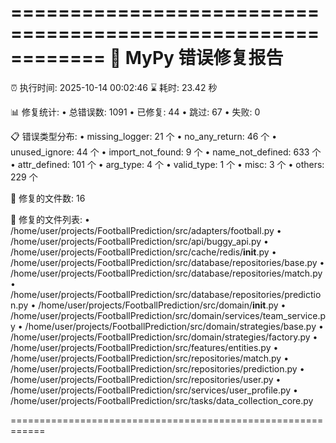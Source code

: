 ============================================================
🔧 MyPy 错误修复报告
============================================================
⏰ 执行时间: 2025-10-14 00:02:46
⌛ 耗时: 23.42 秒

📊 修复统计:
  • 总错误数: 1091
  • 已修复: 44
  • 跳过: 67
  • 失败: 0

📋 错误类型分布:
  • missing_logger: 21 个
  • no_any_return: 46 个
  • unused_ignore: 44 个
  • import_not_found: 9 个
  • name_not_defined: 633 个
  • attr_defined: 101 个
  • arg_type: 4 个
  • valid_type: 1 个
  • misc: 3 个
  • others: 229 个

📁 修复的文件数: 16

📝 修复的文件列表:
  • /home/user/projects/FootballPrediction/src/adapters/football.py
  • /home/user/projects/FootballPrediction/src/api/buggy_api.py
  • /home/user/projects/FootballPrediction/src/cache/redis/__init__.py
  • /home/user/projects/FootballPrediction/src/database/repositories/base.py
  • /home/user/projects/FootballPrediction/src/database/repositories/match.py
  • /home/user/projects/FootballPrediction/src/database/repositories/prediction.py
  • /home/user/projects/FootballPrediction/src/domain/__init__.py
  • /home/user/projects/FootballPrediction/src/domain/services/team_service.py
  • /home/user/projects/FootballPrediction/src/domain/strategies/base.py
  • /home/user/projects/FootballPrediction/src/domain/strategies/factory.py
  • /home/user/projects/FootballPrediction/src/features/entities.py
  • /home/user/projects/FootballPrediction/src/repositories/match.py
  • /home/user/projects/FootballPrediction/src/repositories/prediction.py
  • /home/user/projects/FootballPrediction/src/repositories/user.py
  • /home/user/projects/FootballPrediction/src/services/user_profile.py
  • /home/user/projects/FootballPrediction/src/tasks/data_collection_core.py

============================================================
